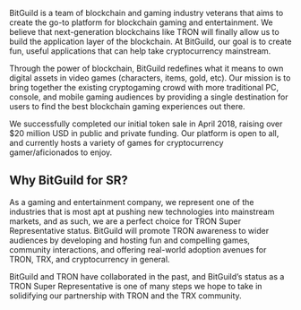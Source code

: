   BitGuild is a team of blockchain and gaming industry veterans that aims to create the go-to platform for blockchain gaming and entertainment. We believe that next-generation blockchains like TRON will finally allow us to build the application layer of the blockchain. At BitGuild, our goal is to create fun, useful applications that can help take cryptocurrency mainstream.

Through the power of blockchain, BitGuild redefines what it means to own digital assets in video games (characters, items, gold, etc). Our mission is to bring together the existing cryptogaming crowd with more traditional PC, console, and mobile gaming audiences by providing a single destination for users to find the best blockchain gaming experiences out there.

We successfully completed our initial token sale in April 2018, raising over $20 million USD in public and private funding. Our platform is open to all, and currently hosts a variety of games for cryptocurrency gamer/aficionados to enjoy.

## Why BitGuild for SR?
  As a gaming and entertainment company, we represent one of the industries that is most apt at pushing new technologies into mainstream markets, and as such, we are a perfect choice for TRON Super Representative status. BitGuild will promote TRON awareness to wider audiences by developing and hosting fun and compelling games, community interactions, and offering real-world adoption avenues for TRON, TRX, and cryptocurrency in general.

BitGuild and TRON have collaborated in the past, and BitGuild’s status as a TRON Super Representative is one of many steps we hope to take in solidifying our partnership with TRON and the TRX community.

